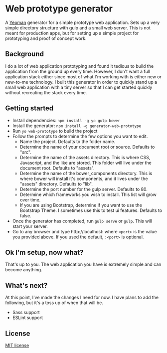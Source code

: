# Web prototype generator
A [Yeoman](http://yeoman.io) generator for a simple prototype web application. Sets up a very simple directory structure with gulp and a small web server. This is not meant for production apps, but for setting up a simple project for prototyping and proof of concept work.

## Background
I do a lot of web application prototyping and found it tedious to build the application from the ground up every time. However, I don't want a full application stack either since most of what I'm working with is either new or new-to-me technology. I built this generator in order to quickly stand up a small web application with a tiny server so that I can get started quickly without recreating the stack every time.
 
## Getting started

- Install dependencies: `npm install -g yo gulp bower`
- Install the generator: `npm install -g generator-web-prototype`
- Run `yo web-prototype` to build the project
- Follow the prompts to determine the few options you want to edit.
    - Name the project. Defaults to the folder name.
    - Determine the name of your document root or source. Defaults to "src".
    - Determine the name of the assets directory. This is where CSS, Javascript, and the like are stored. This folder will live under the document root. Defaults to "assets".
    - Determine the name of the bower_components directory. This is where bower will install it's components, and it lives under the "assets" directory. Defaults to "lib".
    - Determine the port number for the gulp server. Defaults to 80.
    - Determine which frameworks you wish to install. This list will grow over time.
    - If you are using Bootstrap, determine if you want to use the Bootstrap Theme. I sometimes use this to test ui features. Defaults to false.
- Once the generator has completed, run `gulp serve` or `gulp`. This will start your server.
- Go to any browser and type http://localhost:<port> where `<port>` is the value you provided above. If you used the default, `:<port>` is optional.

## Ok I'm setup, now what?
That's up to you. The web application you have is extremely simple and can become anything.

## What's next?
At this point, I've made the changes I need for now. I have plans to add the following, but it's a toss up of when that will be.

- Sass support
- ESLint support

## License
[MIT license](http://opensource.org/licenses/mit-license.html)
